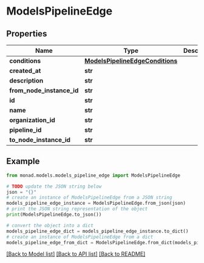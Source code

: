 # ModelsPipelineEdge


## Properties

Name | Type | Description | Notes
------------ | ------------- | ------------- | -------------
**conditions** | [**ModelsPipelineEdgeConditions**](ModelsPipelineEdgeConditions.md) |  | [optional] 
**created_at** | **str** |  | [optional] 
**description** | **str** |  | [optional] 
**from_node_instance_id** | **str** |  | [optional] 
**id** | **str** |  | [optional] 
**name** | **str** |  | [optional] 
**organization_id** | **str** |  | [optional] 
**pipeline_id** | **str** |  | [optional] 
**to_node_instance_id** | **str** |  | [optional] 

## Example

```python
from monad.models.models_pipeline_edge import ModelsPipelineEdge

# TODO update the JSON string below
json = "{}"
# create an instance of ModelsPipelineEdge from a JSON string
models_pipeline_edge_instance = ModelsPipelineEdge.from_json(json)
# print the JSON string representation of the object
print(ModelsPipelineEdge.to_json())

# convert the object into a dict
models_pipeline_edge_dict = models_pipeline_edge_instance.to_dict()
# create an instance of ModelsPipelineEdge from a dict
models_pipeline_edge_from_dict = ModelsPipelineEdge.from_dict(models_pipeline_edge_dict)
```
[[Back to Model list]](../README.md#documentation-for-models) [[Back to API list]](../README.md#documentation-for-api-endpoints) [[Back to README]](../README.md)


